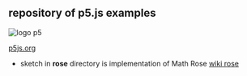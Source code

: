 ## repository of p5.js examples

![logo p5](http://www.p5js.org/assets/img/p5js.svg)

[p5js.org](http://www.p5js.org)

* sketch in **rose** directory is implementation of Math Rose
[wiki rose](https://en.wikipedia.org/wiki/Rose_(mathematics))